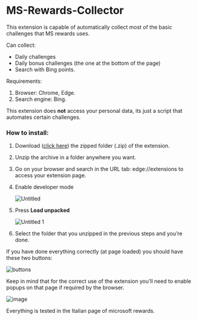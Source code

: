 # MS-Rewards-Collector

This extension is capable of automatically collect most of the basic challenges that MS rewards uses.

Can collect:

- Daily challenges
- Daily bonus challenges (the one at the bottom of the page)
- Search with Bing points.

Requirements: 

1. Browser: Chrome, Edge.
2. Search engine: Bing.

This extension does **not** access your personal data, its just a script that automates certain challenges.

### How to install:

1. Download ([click here](https://github.com/Code-Dani/MS-Reward-Collector/releases/latest)) the zipped folder (.zip) of the extension.
2. Unzip the archive in a folder anywhere you want.
3. Go on your browser and search in the URL tab:  $\text {edge://extensions}$ to access your extension page.
4. Enable developer mode
    
    ![Untitled](https://user-images.githubusercontent.com/72025325/210789992-4f04a437-a1e0-40ff-801e-451df62f1b96.png)
    
5. Press **Load unpacked**
    
    ![Untitled 1](https://user-images.githubusercontent.com/72025325/210790141-d9b697a7-569a-4c37-a799-552b4a77b396.png)
    
6. Select the folder that you unzipped in the previous steps and you’re done.

If you have done everything correctly (at page loaded) you should have these two buttons:

![buttons](https://user-images.githubusercontent.com/72025325/211198407-b3a0e5ec-7fa3-4b31-8e76-3f93ccdd7885.png)

Keep in mind that for the correct use of the extension you'll need to enable popups on that page if required by the browser.

![image](https://user-images.githubusercontent.com/72025325/212749210-d24326c5-1c76-4351-82da-80e1c3c49127.png)

Everything is tested in the Italian page of microsoft rewards.
